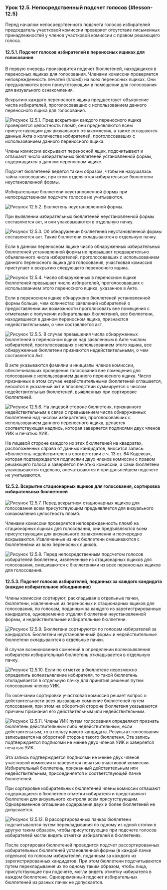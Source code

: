 ### Урок 12.5. Непосредственный подсчет голосов {#lesson-12.5}

Перед началом непосредственного подсчета голосов избирателей председатель участковой комиссии проверяет отсутствие письменных принадлежностей у членов участковой комиссии с правом решающего голоса.

#### 12.5.1. Подсчет голосов избирателей в переносных ящиках для голосования

В первую очередь производится подсчет бюллетеней, находящихся в переносных ящиках для голосования. Членами комиссии проверяется неповрежденность печатей (пломб) на всех переносных ящиках. Они предъявляются всем присутствующим в помещении для голосования для визуального ознакомления.

Вскрытию каждого переносного ящика предшествует объявление числа избирателей, проголосовавших с использованием данного переносного ящика для голосования.

![Рисунок 12.5.1. Пред вскрытием каждого переносного ящика проверяется целостность пломб, они предъявляются всем присутствующим для визуального ознакомления, а также оглашаются данные Акта о количестве избирателей, проголосовавших с использованием данного переносного ящика.](./12.5.1.png)

Члены комиссии вскрывают переносной ящик, подсчитывают и оглашают число избирательных бюллетеней установленной формы, содержащихся в данном переносном ящике. 

Подсчет бюллетеней ведется таким образом, чтобы не нарушалась тайна голосования, при этом отделяются избирательные бюллетени неустановленной формы. 

Избирательные бюллетени неустановленной формы при непосредственном подсчете голосов не учитываются.

![Рисунок 12.5.2. Бюллетень неустановленной формы.](./12.5.2.png)

При выявлении избирательных бюллетеней неустановленной формы составляется акт, и они упаковываются в отдельную пачку.

![Рисунок 12.5.3. Об обнаружении бюллетеней неустановленной формы составляется акт. Такие бюллетени складываются в отдельную пачку.](./12.5.3.png)

Если в данном переносном ящике число обнаруженных избирательных бюллетеней установленной формы не превышает предварительно объявленного числа избирателей, проголосовавших с использованием данного переносного ящика для голосования, участковая комиссия приступает к вскрытию следующего переносного ящика.

![Рисунок 12.5.4. Число обнаруженных в переносном ящике бюллетеней превышает число избирателей, проголосовавших с использованием этого переносного ящика, указанное в Акте.](./12.5.4.png)

Если в переносном ящике обнаружено бюллетеней установленной формы больше, чем количество заявлений избирателей о предоставлении им возможности проголосовать вне помещения с отметками о получении избирательных бюллетеней, все бюллетени, находившиеся в данном переносном ящике, признаются недействительными, о чем составляется акт. 

![Рисунок 12.5.5. В случае превышения числа обнаруженных бюллетеней в переносном ящике над заявленным в Акте числом избирателей, проголосовавших с использованием этого ящика, все обнаруженные бюллетени признаются недействительными, о чем составляется Акт.](./12.5.5.png)

В акте указываются фамилии и инициалы членов комиссии, обеспечивавших проведение голосования вне помещения для голосования с использованием данного переносного ящика. Число признанных в этом случае недействительными бюллетеней оглашается, вносится в указанный акт и впоследствии суммируется с числом недействительных бюллетеней, выявленных при сортировке бюллетеней. 

![Рисунок 12.5.6. На лицевой стороне бюллетеня, признанного недействительным в связи с превышением числа обнаруженных бюллетеней над числом избирателей, проголосовавших с использованием данного переносного ящика, делается соответствующая надпись, которая заверяется подписями двух членов УИК и печатью УИК.](./12.5.6.png)

На лицевой стороне каждого из этих бюллетеней на квадратах, расположенных справа от данных кандидатов, вносится запись: «Бюллетень недействителен в соответствии с ч. 13 ст. 84 Кодекса», которая подтверждается подписями двух членов комиссии с правом решающего голоса и заверяется печатью комиссии, а сами бюллетени упаковываются отдельно, опечатываются и при дальнейшем подсчете не учитываются.

#### 12.5.2. Вскрытие стационарных ящиков для голосования, сортировка избирательных бюллетеней

![Рисунок 12.5.7. Перед вскрытием стационарных ящиков для голосования всем присутствующим предъявляется для визуального ознакомления целостность пломб.](./12.5.7.png)

Членами комиссии проверяется неповрежденность пломб на стационарных ящиках для голосования, они предъявляются всем присутствующим для визуального ознакомления и поочередно вскрываются. Извлеченные из них бюллетени смешиваются с бюллетенями из всех переносных ящиков.

![Рисунок 12.5.8. Перед непосредственным подсчетом голосов избирателей бюллетени, извлеченные из стационарных ящиков для голосования, смешиваются с бюллетенями из всех переносных ящиков для голосования.](./12.5.8.png)

#### 12.5.3. Подсчет голосов избирателей, поданных за каждого кандидата (каждое избирательное объединение)

Члены комиссии сортируют, раскладывая в отдельные пачки, бюллетени, извлеченные из переносных и стационарных ящиков для голосования, по голосам, поданным за каждого из зарегистрированных кандидатов, одновременно отделяя бюллетени неустановленной формы, и недействительные избирательные бюллетени.

![Рисунок 12.5.9. Бюллетени сортируются по голосам избирателей за кандидатов. Бюллетени неустановленный формы и недействительные бюллетени складываются в отдельные пачки.](./12.5.9.png)

В случае возникновения сомнений в определении волеизъявления избирателя избирательный бюллетень откладывается в отдельную пачку. 

![Рисунок 12.5.10. Если по отметке в бюллетене невозможно определить волеизъявление избирателя, то такой бюллетень откладывается в отдельную пачку для принятия решения путем голосования членов УИК.](./12.5.10.png)

По окончании сортировки участковая комиссия решает вопрос о действительности всех вызвавших сомнение бюллетеней путем голосования, при этом на оборотной стороне бюллетеня указываются причины признания его действительным или недействительным. 

![Рисунок 12.5.11. Члены УИК путем голосования определяют признать бюллетень действительным либо недействительным, если действительным, то в пользу какого кандидата. Результат голосования записывается на оборотной стороне такого бюллетеня. Эта запись подтверждается подписями не менее двух членов УИК и заверяется печатью УИК.](./12.5.11.png)

Эта запись подтверждается подписями не менее двух членов участковой комиссии и заверяется печатью участковой комиссии. Избирательный бюллетень, признанный действительным или недействительным, присоединяется к соответствующей пачке бюллетеней.

При сортировке избирательных бюллетеней члены комиссии оглашают содержащиеся в бюллетене отметки избирателя и представляют бюллетени для визуального контроля всем присутствующим. Одновременное оглашение содержания двух и более бюллетеней не допускается.

![Рисунок 12.5.12. В рассортированных пачках бюллетени подсчитываются путем перекладывания по одному из одной стопки в другую таким образом, чтобы присутствующие при подсчете голосов избирателей могли видеть отметки избирателей в бюллетенях.](./12.5.12.png)

После сортировки бюллетеней проводится подсчет рассортированных избирательных бюллетеней установленной формы (в каждой пачке отдельно) по голосам избирателей, поданным за каждого из зарегистрированных кандидатов. При этом бюллетени подсчитываются путем перекладывания их по одному таким образом, чтобы лица, присутствующие при подсчете, могли видеть отметку избирателя в каждом бюллетене. Одновременный подсчет избирательных бюллетеней из разных пачек не допускается.
